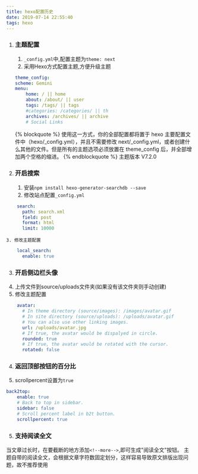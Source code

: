 ```yaml
---
title: hexo配置历史
date: 2019-07-14 22:55:40
tags: hexo
---
```

1. ### 主题配置
    1. `_config.yml`中,配置主题为`theme: next`
    2. 采用Hexo方式配置主题,方便升级主题
    ```yaml
    theme_config:
    scheme: Gemini
    menu:
        home: / || home
        about: /about/ || user
        tags: /tags/ || tags
        #categories: /categories/ || th
        archives: /archives/ || archive
        # Social Links
    ```
    {% blockquote %}
    使用这一方式，你的全部配置都将置于 hexo 主要配置文件中（hexo/_config.yml），并且不需要修改 next/_config.yml，或者创建什么其他的文件。但是所有的主题选项必须放置在 theme_config 后，并全部增加两个空格的缩进。
    {% endblockquote %}
    主题版本 V7.2.0
    <!--more-->
2. ### 开启搜索
    1. 安装`npm install hexo-generator-searchdb --save`
    2. 修改站点配置`_config.yml`
```yaml
    search:
      path: search.xml
      field: post
      format: html
      limit: 10000
```
    3. 修改主题配置
```yaml
    local_search:
      enable: true
```
3. ### 开启侧边栏头像
  1. 上传文件到source/uploads文件夹(如果没有该文件夹则手动创建)
  2. 修改主题配置
```yaml
    avatar:
      # In theme directory (source/images): /images/avatar.gif
      # In site directory (source/uploads): /uploads/avatar.gif
      # You can also use other linking images.
      url: /uploads/avatar.jpg
      # If true, the avatar would be dispalyed in circle.
      rounded: true
      # If true, the avatar would be rotated with the cursor.
      rotated: false
```
4. ### 返回顶部按钮的百分比
  1. scrollpercent设置为`true`
```yaml
back2top:
    enable: true
    # Back to top in sidebar.
    sidebar: false
    # Scroll percent label in b2t button.
    scrollpercent: true
```
5. ### 支持阅读全文
  当文章过长时，在要截断的地方添加`<!--more-->`,即可生成"阅读全文"按钮。
  主题自带的阅读全文，会根据文章字符数固定划分，这样容易导致原文排版出现问题，故不推荐使用
